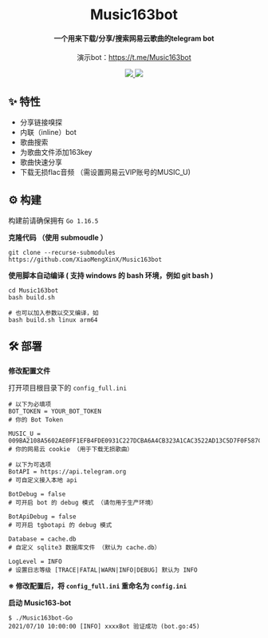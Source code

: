 <h1 align="center">Music163bot</h1>

<h4 align="center">一个用来下载/分享/搜索网易云歌曲的telegram bot</h4>

<p align="center">演示bot：<a href="https://t.me/Music163bot">https://t.me/Music163bot</a></p>

<p align="center">
	<a href="https://goreportcard.com/report/github.com/XiaoMengXinX/Music163bot-Go">
      <img src="https://goreportcard.com/badge/github.com/XiaoMengXinX/Music163bot-Go?style=flat-square">
	</a>
	<a href="https://github.com/XiaoMengXinX/Music163bot-Go/releases">
    <img src="https://img.shields.io/github/v/release/XiaoMengXinX/Music163bot-Go?include_prereleases&style=flat-square">
  </a>
</p>

## ✨ 特性

- 分享链接嗅探
- 内联（inline）bot
- 歌曲搜索
- 为歌曲文件添加163key
- 歌曲快速分享
- 下载无损flac音频 （需设置网易云VIP账号的MUSIC_U)

## ⚙️ 构建

构建前请确保拥有 `Go 1.16.5`

**克隆代码 （使用 submoudle ）**

```
git clone --recurse-submodules https://github.com/XiaoMengXinX/Music163bot
```

**使用脚本自动编译 ( 支持 windows 的 bash 环境，例如 git bash )**

```
cd Music163bot
bash build.sh 

# 也可以加入参数以交叉编译，如
bash build.sh linux arm64
```

## 🛠️ 部署

**修改配置文件**

打开项目根目录下的 `config_full.ini`

```
# 以下为必填项
BOT_TOKEN = YOUR_BOT_TOKEN
# 你的 Bot Token

MUSIC_U = 009BA2108A5602AE0FF1EFB4FDE0931C227DCBA6A4CB323A1CAC3522AD13C5D7F0F587C9D0738103B46E0425B2BC0F50386B1106358EC75FC89E6E178D0$
# 你的网易云 cookie （用于下载无损歌曲）

# 以下为可选项
BotAPI = https://api.telegram.org
# 可自定义接入本地 api

BotDebug = false
# 可开启 bot 的 debug 模式 （请勿用于生产环境）

BotApiDebug = false
# 可开启 tgbotapi 的 debug 模式

Database = cache.db
# 自定义 sqlite3 数据库文件 （默认为 cache.db）

LogLevel = INFO
# 设置日志等级 [TRACE|FATAL|WARN|INFO|DEBUG] 默认为 INFO

```

**※ 修改配置后，将 `config_full.ini` 重命名为 `config.ini`**

**启动 Music163-bot**

```
$ ./Music163bot-Go
2021/07/10 10:00:00 [INFO] xxxxBot 验证成功 (bot.go:45)
```

